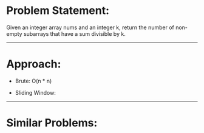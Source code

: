 # Problem Statement:
 Given an integer array nums and an integer k, return the number of non-empty subarrays that have a sum divisible by k.

---

# Approach:
- Brute: O(n * n)

- Sliding Window:


--- 

# Similar Problems:
